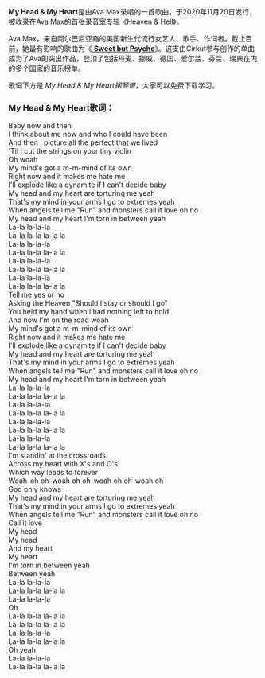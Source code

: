

**My Head & My Heart**是由Ava Max录唱的一首歌曲，于2020年11月20日发行，被收录在Ava
Max的首张录音室专辑《Heaven & Hell》。

Ava Max，来自阿尔巴尼亚裔的美国新生代流行女艺人、歌手、作词者。截止目前，她最有影响的歌曲为《[ **Sweet but
Psycho**](Music-10089-Sweet-but-Psycho-Ava-Max.html "Sweet but
Psycho")》。这支由Cirkut参与创作的单曲成为了Ava的突出作品，登顶了包括丹麦、挪威、德国、爱尔兰、芬兰、瑞典在内的多个国家的音乐榜单。

歌词下方是 _My Head & My Heart钢琴谱_，大家可以免费下载学习。

### My Head & My Heart歌词：

Baby now and then  
I think about me now and who I could have been  
And then I picture all the perfect that we lived  
'Til I cut the strings on your tiny violin  
Oh woah  
My mind's got a m-m-mind of its own  
Right now and it makes me hate me  
I'll explode like a dynamite if I can't decide baby  
My head and my heart are torturing me yeah  
That's my mind in your arms I go to extremes yeah  
When angels tell me "Run" and monsters call it love oh no  
My head and my heart I'm torn in between yeah  
La-la la-la-la  
La-la la-la la-la la  
La-la la-la-la  
La-la la-la la-la la  
La-la la-la-la  
La-la la-la la-la la  
La-la la-la-la  
La-la la-la la-la la  
Tell me yes or no  
Asking the Heaven "Should I stay or should I go"  
You held my hand when I had nothing left to hold  
And now I'm on the road woah  
My mind's got a m-m-mind of its own  
Right now and it makes me hate me  
I'll explode like a dynamite if I can't decide baby  
My head and my heart are torturing me yeah  
That's my mind in your arms I go to extremes yeah  
When angels tell me "Run" and monsters call it love oh no  
My head and my heart I'm torn in between yeah  
La-la la-la-la  
La-la la-la la-la la  
La-la la-la-la  
La-la la-la la-la la  
La-la la-la-la  
La-la la-la la-la la  
La-la la-la-la  
La-la la-la la-la la  
I'm standin' at the crossroads  
Across my heart with X's and O's  
Which way leads to forever  
Woah-oh oh-woah oh oh-woah oh oh-woah oh  
God only knows  
My head and my heart are torturing me yeah  
That's my mind in your arms I go to extremes yeah  
When angels tell me "Run" and monsters call it love oh no  
Call it love  
My head  
My head  
And my heart  
My heart  
I'm torn in between yeah  
Between yeah  
La-la la-la-la  
La-la la-la la-la la  
La-la la-la-la  
Oh  
La-la la-la la-la la  
La-la la-la la-la la  
La-la la-la-la  
La-la la-la la-la la  
Oh yeah  
La-la la-la-la  
La-la la-la la-la la


